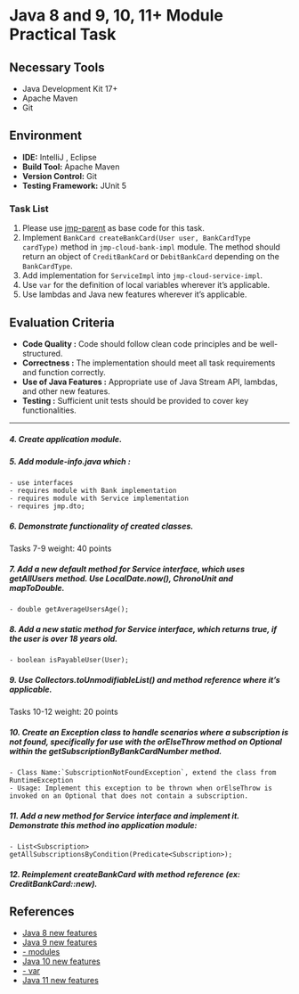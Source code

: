 # Java 8 and 9, 10, 11+ Module Practical Task
## Necessary Tools
- Java Development Kit 17+
- Apache Maven
- Git
## Environment
- **IDE:** IntelliJ , Eclipse
- **Build Tool:** Apache Maven
- **Version Control:** Git
- **Testing Framework:** JUnit 5

### Task List
1. Please use [jmp-parent](https://git.epam.com/epm-cdp/global-java-foundation-program/java-modules/-/tree/master/modules/1.%20Java%208%2C%209%2C%2010%2C%2011%2B/jmp-parent) as base code for this task.
2. Implement `BankCard createBankCard(User user, BankCardType cardType)` method in `jmp-cloud-bank-impl` module. The method should return an object of `CreditBankCard` or `DebitBankCard` depending on the `BankCardType`.
3. Add implementation for `ServiceImpl` into `jmp-cloud-service-impl`.
4. Use `var` for the definition of local variables wherever it’s applicable.
5. Use lambdas and Java new features wherever it’s applicable.
## Evaluation Criteria
- **Code Quality :** Code should follow clean code principles and be well-structured.
- **Correctness :** The implementation should meet all task requirements and function correctly.
- **Use of Java Features :** Appropriate use of Java Stream API, lambdas, and other new features.
- **Testing :** Sufficient unit tests should be provided to cover key functionalities.
---

##### 4.	Create application module.
##### 5.	Add module-info.java which :
    - use interfaces
    - requires module with Bank implementation
    - requires module with Service implementation
    - requires jmp.dto;
##### 6.	Demonstrate functionality of created classes.
Tasks 7-9 weight: 40 points
##### 7.	Add a new default method for Service interface, which uses getAllUsers method. Use LocalDate.now(), ChronoUnit and mapToDouble.
    - double getAverageUsersAge();
##### 8.	Add a new static method for Service interface, which returns true, if the user is over 18 years old.
    - boolean isPayableUser(User);
##### 9.	Use Collectors.toUnmodifiableList() and method reference where it’s applicable.
Tasks 10-12 weight: 20 points
##### 10.	Create an Exception class to handle scenarios where a subscription is not found, specifically for use with the orElseThrow method on Optional within the getSubscriptionByBankCardNumber method.
    - Class Name:`SubscriptionNotFoundException`, extend the class from RuntimeException
    - Usage: Implement this exception to be thrown when orElseThrow is invoked on an Optional that does not contain a subscription.
##### 11.	Add a new method for Service interface and implement it. Demonstrate this method ino application module:
    - List<Subscription> getAllSubscriptionsByCondition(Predicate<Subscription>);
##### 12.	Reimplement createBankCard with method reference (ex: CreditBankCard::new).
## References
- [Java 8 new features](https://www.journaldev.com/2389/java-8-features-with-examples)
- [Java 9 new features](https://www.journaldev.com/13121/java-9-features-with-examples)
- [- modules](https://www.baeldung.com/java-9-modularity)
- [Java 10 new features](https://www.journaldev.com/20395/java-10-features)
- [- var](https://dzone.com/articles/var-work-in-progress)
- [Java 11 new features](https://www.journaldev.com/24601/java-11-features)
